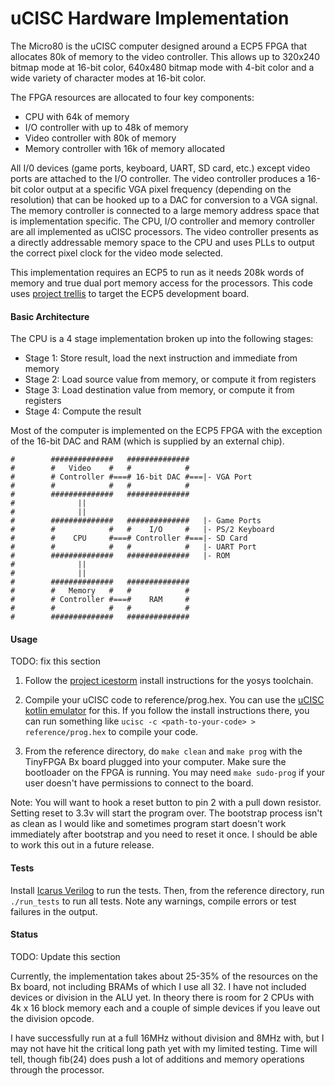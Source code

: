 # uCISC Hardware Implementation

The Micro80 is the uCISC computer designed around a ECP5 FPGA that allocates
80k of memory to the video controller. This allows up to 320x240 bitmap mode
at 16-bit color, 640x480 bitmap mode with 4-bit color and a wide variety of
character modes at 16-bit color.

The FPGA resources are allocated to four key components:

* CPU with 64k of memory
* I/O controller with up to 48k of memory
* Video controller with 80k of memory
* Memory controller with 16k of memory allocated

All I/0 devices (game ports, keyboard, UART, SD card, etc.) except video ports
are attached to the I/O controller. The video controller produces a 16-bit
color output at a specific VGA pixel frequency (depending on the resolution)
that can be hooked up to a DAC for conversion to a VGA signal. The memory
controller is connected to a large memory address space that is implementation
specific. The CPU, I/O controller and memory controller are all implemented as
uCISC processors. The video controller presents as a directly addressable
memory space to the CPU and uses PLLs to output the correct pixel clock for
the video mode selected.

This implementation requires an ECP5 to run as it needs 208k words of memory
and true dual port memory access for the processors. This code uses
[project trellis](https://github.com/YosysHQ/prjtrellis) to target the ECP5
development board.

#### Basic Architecture

The CPU is a 4 stage implementation broken up into the following stages:

* Stage 1: Store result, load the next instruction and immediate from memory
* Stage 2: Load source value from memory, or compute it from registers
* Stage 3: Load destination value from memory, or compute it from registers
* Stage 4: Compute the result

Most of the computer is implemented on the ECP5 FPGA with the exception of
the 16-bit DAC and RAM (which is supplied by an external chip).

```
#        ##############   ##############
#        #   Video    #   #            #
#        # Controller #===# 16-bit DAC #===|- VGA Port
#        #            #   #            #
#        ##############   ##############
#              ||
#              ||
#        ##############   ##############   |- Game Ports
#        #            #   #    I/O     #   |- PS/2 Keyboard
#        #    CPU     #===# Controller #===|- SD Card
#        #            #   #            #   |- UART Port
#        ##############   ##############   |- ROM
#              ||
#              ||
#        ##############   ##############
#        #   Memory   #   #            #
#        # Controller #===#    RAM     #
#        #            #   #            #
#        ##############   ##############
```

#### Usage

TODO: fix this section

1. Follow the [project icestorm](http://www.clifford.at/icestorm/) install
instructions for the yosys toolchain.

2. Compile your uCISC code to reference/prog.hex. You can use the
[uCISC kotlin emulator](https://github.com/grokthis/ucisc-kotlin) for this. If
you follow the install instructions there, you can run something like
`ucisc -c <path-to-your-code> > reference/prog.hex` to compile your code.

3. From the reference directory, do `make clean` and `make prog` with the
TinyFPGA Bx board plugged into your computer. Make sure the bootloader on the
FPGA is running. You may need `make sudo-prog` if your user doesn't have
permissions to connect to the board.

Note: You will want to hook a reset button to pin 2 with a pull down resistor.
Setting reset to 3.3v will start the program over. The bootstrap process isn't
as clean as I would like and sometimes program start doesn't work immediately
after bootstrap and you need to reset it once. I should be able to work this
out in a future release.

#### Tests

Install [Icarus Verilog](http://iverilog.icarus.com/) to run the tests. Then, from
the reference directory, run `./run_tests` to run all tests. Note any warnings,
compile errors or test failures in the output.

#### Status

TODO: Update this section

Currently, the implementation takes about 25-35% of the resources on the
Bx board, not including BRAMs of which I use all 32. I have not included
devices or division in the ALU yet. In theory there is room for 2 CPUs with
4k x 16 block memory each and a couple of simple devices if you leave out
the division opcode.

I have successfully run at a full 16MHz without division and 8MHz with, but
I may not have hit the critical long path yet with my limited testing. Time
will tell, though fib(24) does push a lot of additions and memory operations
through the processor.
